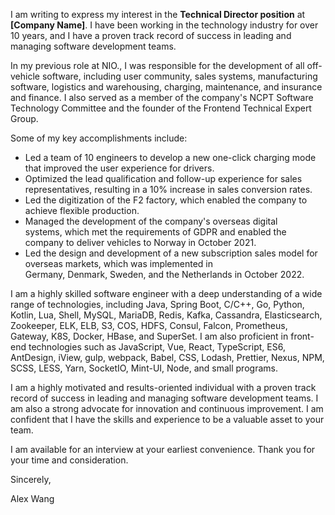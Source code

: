 I am writing to express my interest in the **Technical Director position** at **[Company Name]**. I have been working in the technology industry for over 10 years, and I have a proven track record of success in leading and managing software development teams.

In my previous role at NIO., I was responsible for the development of all off-vehicle software, including user community, sales systems, manufacturing software, logistics and warehousing, charging, maintenance, and insurance and finance. I also served as a member of the company's NCPT Software Technology Committee and the founder of the Frontend Technical Expert Group.

Some of my key accomplishments include:

- Led a team of 10 engineers to develop a new one-click charging mode that improved the user experience for drivers.
- Optimized the lead qualification and follow-up experience for sales representatives, resulting in a 10% increase in sales conversion rates.
- Led the digitization of the F2 factory, which enabled the company to achieve flexible production.
- Managed the development of the company's overseas digital systems, which met the requirements of GDPR and enabled the company to deliver vehicles to Norway in October 2021.
- Led the design and development of a new subscription sales model for overseas markets, which was implemented in Germany, Denmark, Sweden, and the Netherlands in October 2022.

I am a highly skilled software engineer with a deep understanding of a wide range of technologies, including Java, Spring Boot, C/C++, Go, Python, Kotlin, Lua, Shell, MySQL, MariaDB, Redis, Kafka, Cassandra, Elasticsearch, Zookeeper, ELK, ELB, S3, COS, HDFS, Consul, Falcon, Prometheus, Gateway, K8S, Docker, HBase, and SuperSet. I am also proficient in front-end technologies such as JavaScript, Vue, React, TypeScript, ES6, AntDesign, iView, gulp, webpack, Babel, CSS, Lodash, Prettier, Nexus, NPM, SCSS, LESS, Yarn, SocketIO, Mint-UI, Node, and small programs.

I am a highly motivated and results-oriented individual with a proven track record of success in leading and managing software development teams. I am also a strong advocate for innovation and continuous improvement. I am confident that I have the skills and experience to be a valuable asset to your team.

I am available for an interview at your earliest convenience. Thank you for your time and consideration.

Sincerely,

Alex Wang